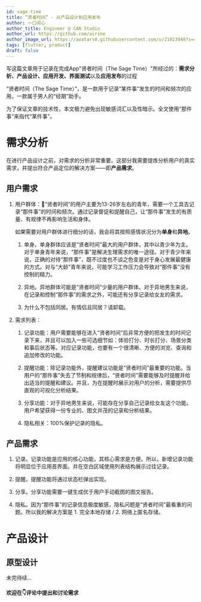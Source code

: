 ```yaml
---
id: sage-time
title: “贤者时间” - 从产品设计到应用发布
author: 一口闰心
author_title: Engineer @ CAN Studio
author_url: https://github.com/airine
author_image_url: https://avatars0.githubusercontent.com/u/21023948?s=400&u=e58fbc5dd11690f1bfa846950fd988017a24de81&v=4
tags: [flutter, product]
draft: false
---
```

写这篇文章用于记录在完成App"贤者时间（The Sage Time）"所经过的：**需求分析、产品设计、应用开发、界面测试**以及**应用发布**的过程

“贤者时间（The Sage Time）”，是一款用于记录“某件事”发生的时间和频次的应用，一款属于男人的“经期”助手。

为了保证文章的技术性，本文极力避免出现敏感词汇以及性暗示。全文使用“那件事“来指代“某件事”。

<!--truncate-->

# 需求分析

在进行产品设计之前，对需求的分析非常重要。这部分我需要提炼分析用户的真实需求，并提出符合产品定位的解决方案——即**产品需求**。

## 用户需求

1. 用户群体：“贤者时间”的用户主要为13-26岁左右的青年，需要一个工具去记录“那件事”的时间和频次。通过记录督促和提醒自己，让“那件事”发生的有质量、有规律不再影响生活和身体。
    
    如果需要对用户群体进行细分的话，我会将其按照感情状况分为**单身**和**异地**。

    1. 单身。单身群体应该是“贤者时间”最大的用户群体，其中以青少年为主。对于单身青年来说，“那件事”是解决生理需求的唯一途径。对于青少年来说，正确的对待“那件事”，既不过度也不谈之色变是对于身心发展最健康的方式。对与“大龄”青年来说，可能学习工作压力会导致对“那件事”没有控制的精力。

    2. 异地。异地群体可能是“贤者时间”少量的用户群体。对于异地男生来说，在记录和控制“那件事”的需求之外，可能还有分享记录给女友的需求。

    3. 为什么不包括同居。有情侣且同居？请卸载。

2. 需求列表：

    1. 记录功能：用户需要能够在进入“贤者时间”后非常方便的把发生的时间记录下来，并且可以加入一些可选细节如：体验打分、时长打分、场景分类和事后状态等。对应记录功能，也要有一个很清晰、方便的浏览、查询和追加修改的功能。

    2. 提醒功能：除记录功能外，提醒建议功能是“贤者时间”最重要的功能。当用户的“那件事”失去了节制和规律后，“贤者时间”需要能够及时提醒并给出适当的提醒和建议。并且，为在提醒时展示对用户的分析，需要提供尽直观的可视化分析结果。

    3. 分享功能：对于异地男生来说，可能存在分享自己记录给女友这个功能。用户希望获得一份专业的、图文并茂的记录和分析结果。

    4. 隐私相关：100%保护记录的隐私。

## 产品需求

1. 记录。记录功能是应用的核心功能，其核心需求是方便。所以，新增记录功能将明显位于应用首界面。并在空白区域使用列表结构展示过往记录。

2. 提醒。提醒功能将通过状态栏弹出实现。

3. 分享。分享功能需要一键生成优于用户手动截图的图文报告。

4. 隐私。因为“那件事”的记录信息极度敏感，隐私问题是“贤者时间”最看重的问题。所以我的解决方案是 1. 完全本地存储 / 2. 网络上匿名存储。

# 产品设计

## 原型设计

未完待续...

#### 欢迎在👇评论中提出和讨论需求
